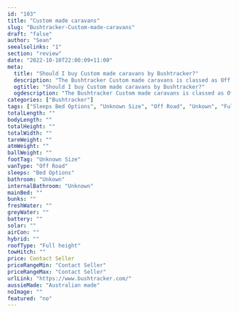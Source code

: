 ```yaml
---
id: "103"
title: "Custom made caravans"
slug: "Bushtracker-Custom-made-caravans"
draft: "false"
author: "Sean"
seealsolinks: "1"
section: "review"
date: "2022-10-10T22:00:09+11:00"
meta:
  title: "Should I buy Custom made caravans by Bushtracker?"
  description: "The Bushtracker Custom made caravans is classed as Off Road, and sleeps Bed Options people. It is Australian made and comes in at Unknown Size. It generally has Unkown."
  ogtitle: "Should I buy Custom made caravans by Bushtracker?"
  ogdescription: "The Bushtracker Custom made caravans is classed as Off Road, and sleeps Bed Options people. It is Australian made and comes in at Unknown Size. It generally has Unkown."
categories: ["Bushtracker"]
tags: ["Sleeps Bed Options", "Unknown Size", "Off Road", "Unkown", "Full height", "Price Unknown", "Australian made"]
totalLength: ""
bodyLength: ""
totalHeight: ""
totalWidth: ""
tareWeight: ""
atmWeight: ""
ballWeight: ""
footTag: "Unknown Size"
vanType: "Off Road"
sleeps: "Bed Options"
bathroom: "Unkown"
internalBathroom: "Unknown"
mainBed: ""
bunks: ""
freshWater: ""
greyWater: ""
battery: ""
solar: ""
airCon: ""
hybrid: ""
roofType: "Full height"
towHitch: ""
price: Contact Seller
priceRangeMin: "Contact Seller"
priceRangeMax: "Contact Seller"
urlLink: "https://www.bushtracker.com/"
aussieMade: "Australian made"
noImage: ""
featured: "no"
---
```

